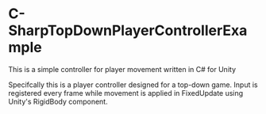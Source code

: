 # C-SharpTopDownPlayerControllerExample
This is a simple controller for player movement written in C# for Unity

Specifcally this is a player controller designed for a top-down game. Input is registered every frame while movement is applied in FixedUpdate using Unity's RigidBody component.
